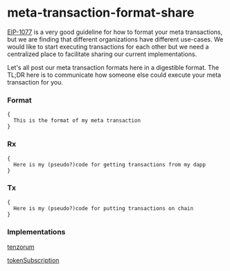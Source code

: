 # meta-transaction-format-share

[EIP-1077](https://github.com/ethereum/EIPs/blob/master/EIPS/eip-1077.md) is a very good guideline for how to format your meta transactions, but we are finding that different organizations have different use-cases. We would like to start executing transactions for each other but we need a centralized place to facilitate sharing our current implementations.

Let's all post our meta transaction formats here in a digestible format. The TL;DR here is to communicate how someone else could execute your meta transaction for you. 

### Format 
```
{
  This is the format of my meta transaction 
}
```

### Rx 
```
{
  Here is my (pseudo?)code for getting transactions from my dapp
}
```

### Tx
```
{
  Here is my (pseudo?)code for putting transactions on chain
}
```

### Implementations

[tenzorum](https://github.com/austintgriffith/meta-transaction-format-share/blob/master/tenzorum.org.md)

[tokenSubscription](https://github.com/austintgriffith/meta-transaction-format-share/blob/master/tokensubscription.com.md) 


